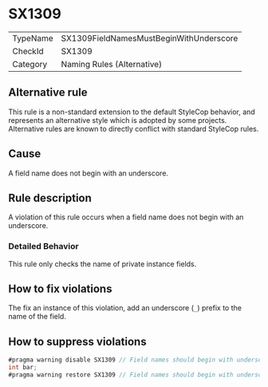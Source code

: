 ﻿# SX1309

<table>
<tr>
  <td>TypeName</td>
  <td>SX1309FieldNamesMustBeginWithUnderscore</td>
</tr>
<tr>
  <td>CheckId</td>
  <td>SX1309</td>
</tr>
<tr>
  <td>Category</td>
  <td>Naming Rules (Alternative)</td>
</tr>
</table>

## Alternative rule

This rule is a non-standard extension to the default StyleCop behavior, and represents an alternative style which is
adopted by some projects. Alternative rules are known to directly conflict with standard StyleCop rules.

## Cause

A field name does not begin with an underscore.

## Rule description

A violation of this rule occurs when a field name does not begin with an underscore.

### Detailed Behavior

This rule only checks the name of private instance fields.

## How to fix violations

The fix an instance of this violation, add an underscore (`_`) prefix to the name of the field.

## How to suppress violations

```csharp
#pragma warning disable SX1309 // Field names should begin with underscore
int bar;
#pragma warning restore SX1309 // Field names should begin with underscore
```
